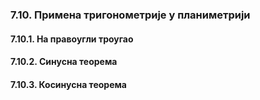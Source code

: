 ### 7.10. **Примена тригонометрије у планиметрији**

#### 7.10.1. **На правоугли троугао**

#### 7.10.2. **Синусна теорема**

#### 7.10.3. **Косинусна теорема**

